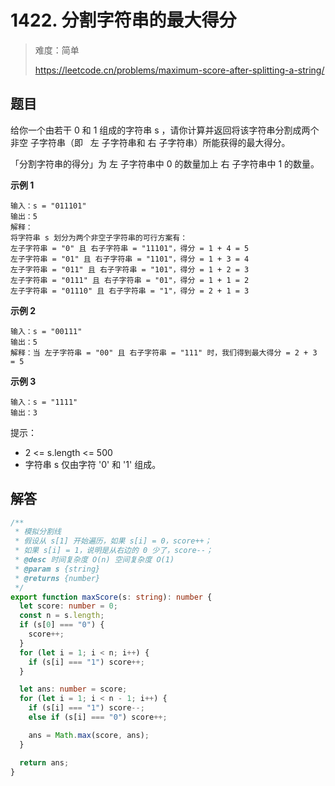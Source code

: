 # 1422. 分割字符串的最大得分

> 难度：简单
>
> https://leetcode.cn/problems/maximum-score-after-splitting-a-string/

## 题目

给你一个由若干 0 和 1 组成的字符串 s ，请你计算并返回将该字符串分割成两个 非空 子字符串（即   左 子字符串和 右 子字符串）所能获得的最大得分。

「分割字符串的得分」为 左 子字符串中 0 的数量加上 右 子字符串中 1 的数量。

**示例 1**

```
输入：s = "011101"
输出：5
解释：
将字符串 s 划分为两个非空子字符串的可行方案有：
左子字符串 = "0" 且 右子字符串 = "11101"，得分 = 1 + 4 = 5
左子字符串 = "01" 且 右子字符串 = "1101"，得分 = 1 + 3 = 4
左子字符串 = "011" 且 右子字符串 = "101"，得分 = 1 + 2 = 3
左子字符串 = "0111" 且 右子字符串 = "01"，得分 = 1 + 1 = 2
左子字符串 = "01110" 且 右子字符串 = "1"，得分 = 2 + 1 = 3
```

**示例 2**

```
输入：s = "00111"
输出：5
解释：当 左子字符串 = "00" 且 右子字符串 = "111" 时，我们得到最大得分 = 2 + 3 = 5
```

**示例 3**

```
输入：s = "1111"
输出：3
```

提示：

- 2 <= s.length <= 500
- 字符串 s 仅由字符 '0' 和 '1' 组成。

## 解答

```typescript
/**
 * 模拟分割线
 * 假设从 s[1] 开始遍历，如果 s[i] = 0，score++；
 * 如果 s[i] = 1，说明是从右边的 0 少了，score--；
 * @desc 时间复杂度 O(n) 空间复杂度 O(1)
 * @param s {string}
 * @returns {number}
 */
export function maxScore(s: string): number {
  let score: number = 0;
  const n = s.length;
  if (s[0] === "0") {
    score++;
  }
  for (let i = 1; i < n; i++) {
    if (s[i] === "1") score++;
  }

  let ans: number = score;
  for (let i = 1; i < n - 1; i++) {
    if (s[i] === "1") score--;
    else if (s[i] === "0") score++;

    ans = Math.max(score, ans);
  }

  return ans;
}
```

